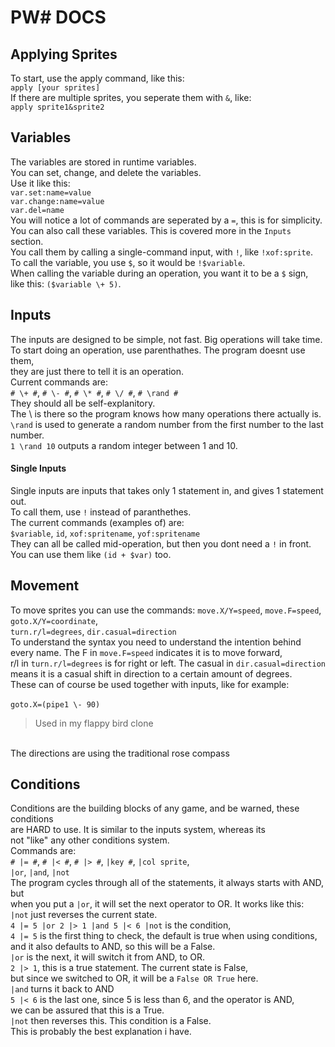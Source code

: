 # PW# DOCS

## Applying Sprites
To start, use the apply command, like this: <br>
```apply [your sprites]```<br>
If there are multiple sprites, you seperate them with `&`, like:<br>
```apply sprite1&sprite2```<br>
## Variables
The variables are stored in runtime variables.<br>
You can set, change, and delete the variables.<br>
Use it like this:<br>
```var.set:name=value```<br>
```var.change:name=value```<br>
```var.del=name```<br>
You will notice a lot of commands are seperated by a `=`, this is for simplicity.<br>
You can also call these variables. This is covered more in the ``Inputs`` section.<br>
You call them by calling a single-command input, with `!`, like ```!xof:sprite```.<br>
To call the variable, you use `$`, so it would be `!$variable`.<br>
When calling the variable during an operation, you want it to be a `$` sign,<br>
like this: ```($variable \+ 5)```.<br>
## Inputs
The inputs are designed to be simple, not fast. Big operations will take time.<br>
To start doing an operation, use parenthathes. The program doesnt use them,<br>
they are just there to tell it is an operation.<br>
Current commands are:<br>
```# \+ #```, ```# \- #```, ```# \* #```, ```# \/ #```, ```# \rand #```<br>
They should all be self-explanitory.<br>
The \ is there so the program knows how many operations there actually is.<br>
```\rand``` is used to generate a random number from the first number to the last number.<br>
```1 \rand 10``` outputs a random integer between 1 and 10.<br>
#### Single Inputs
Single inputs are inputs that takes only 1 statement in, and gives 1 statement out.<br>
To call them, use `!` instead of paranthethes.<br>
The current commands (examples of) are:<br>
```$variable```, ```id```, ```xof:spritename```, ```yof:spritename```<br>
They can all be called mid-operation, but then you dont need a `!` in front.<br>
You can use them like ```(id + $var)``` too.<br>

## Movement
To move sprites you can use the commands:
```move.X/Y=speed```, ```move.F=speed```, ```goto.X/Y=coordinate```, <br>
```turn.r/l=degrees```, ```dir.casual=direction``` <br>
To understand the syntax you need to understand the intention behind <br>
every name. The F in ```move.F=speed``` indicates it is to move forward, <br>
r/l in ```turn.r/l=degrees``` is for right or left. The casual in ```dir.casual=direction``` <br>
means it is a casual shift in direction to a certain amount of degrees. <br>
These can of course be used together with inputs, like for example: <br>
<br>
```goto.X=(pipe1 \- 90)``` <br>
> Used in my flappy bird clone
<br>
The directions are using the traditional rose compass <br>

## Conditions
Conditions are the building blocks of any game, and be warned, these conditions <br>
are HARD to use. It is similar to the inputs system, whereas its <br>
not "like" any other conditions system. <br>
Commands are: <br>
```# |= #```, ```# |< #```, ```# |> #```, ```|key #```, ```|col sprite```, <br>
```|or```, ```|and```, ```|not``` <br>
The program cycles through all of the statements, it always starts with AND, but <br>
when you put a ```|or```, it will set the next operator to OR. It works like this: <br>
```|not``` just reverses the current state.<br>
```4 |= 5 |or 2 |> 1 |and 5 |< 6 |not``` is the condition, <br>
```4 |= 5``` is the first thing to check, the default is true when using conditions, <br>
and it also defaults to AND, so this will be a False. <br>
```|or``` is the next, it will switch it from AND, to OR. <br>
```2 |> 1```, this is a true statement. The current state is False, <br>
but since we switched to OR, it will be a `False OR True` here. <br>
```|and``` turns it back to AND <br>
```5 |< 6``` is the last one, since 5 is less than 6, and the operator is AND, <br>
we can be assured that this is a True. <br>
```|not``` then reverses this. This condition is a False. <br>
This is probably the best explanation i have. <br>
